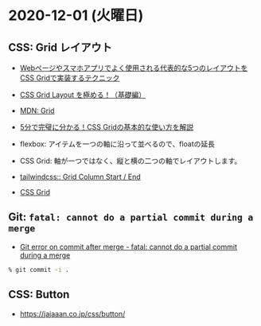 # 2020-12-01 (火曜日)

## CSS: Grid レイアウト

- [Webページやスマホアプリでよく使用される代表的な5つのレイアウトをCSS Gridで実装するテクニック](https://coliss.com/articles/build-websites/operation/css/css-grid-with-5-layouts.html)

- [CSS Grid Layout を極める！（基礎編）](https://qiita.com/kura07/items/e633b35e33e43240d363)

- [MDN: Grid](https://developer.mozilla.org/ja/docs/Web/CSS/CSS_Grid_Layout/Basic_Concepts_of_Grid_Layout)

- [5分で完璧に分かる！CSS Gridの基本的な使い方を解説](https://coliss.com/articles/build-websites/operation/css/learn-css-grid-in-5-minutes.html)

- flexbox: アイテムを一つの軸に沿って並べるので、floatの延長
- CSS Grid: 軸が一つではなく、縦と横の二つの軸でレイアウトします。

- [tailwindcss:: Grid Column Start / End](https://tailwindcss.com/docs/grid-column)
- [CSS Grid](https://iseed.jp/css3-grid/)

## Git: `fatal: cannot do a partial commit during a merge`

- [Git error on commit after merge - fatal: cannot do a partial commit during a merge](https://stackoverflow.com/questions/5827944/git-error-on-commit-after-merge-fatal-cannot-do-a-partial-commit-during-a-mer)


~~~bash
% git commit -i .
~~~

## CSS: Button

- https://jajaaan.co.jp/css/button/
